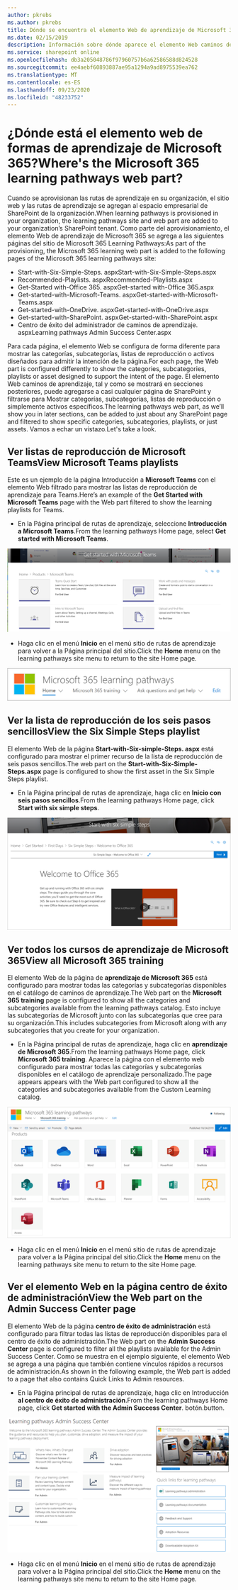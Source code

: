 ```yaml
---
author: pkrebs
ms.author: pkrebs
title: Dónde se encuentra el elemento Web de aprendizaje de Microsoft 365
ms.date: 02/15/2019
description: Información sobre dónde aparece el elemento Web caminos de aprendizaje en el sitio de caminos de aprendizaje
ms.service: sharepoint online
ms.openlocfilehash: db3a205048786f97960757b6a62586588d824528
ms.sourcegitcommit: ee4aebf60893887ae95a1294a9ad8975539ea762
ms.translationtype: MT
ms.contentlocale: es-ES
ms.lasthandoff: 09/23/2020
ms.locfileid: "48233752"
---
```

# <a name="wheres-the-microsoft-365-learning-pathways-web-part"></a><span data-ttu-id="3f3a1-103">¿Dónde está el elemento web de formas de aprendizaje de Microsoft 365?</span><span class="sxs-lookup"><span data-stu-id="3f3a1-103">Where's the Microsoft 365 learning pathways web part?</span></span> 

<span data-ttu-id="3f3a1-104">Cuando se aprovisionan las rutas de aprendizaje en su organización, el sitio web y las rutas de aprendizaje se agregan al espacio empresarial de SharePoint de la organización.</span><span class="sxs-lookup"><span data-stu-id="3f3a1-104">When learning pathways is provisioned in your organization, the learning pathways site and web part are added to your organization’s SharePoint tenant.</span></span> <span data-ttu-id="3f3a1-105">Como parte del aprovisionamiento, el elemento Web de aprendizaje de Microsoft 365 se agrega a las siguientes páginas del sitio de Microsoft 365 Learning Pathways:</span><span class="sxs-lookup"><span data-stu-id="3f3a1-105">As part of the provisioning, the Microsoft 365 learning web part is added to the following pages of the Microsoft 365 learning pathways site:</span></span>

- <span data-ttu-id="3f3a1-106">Start-with-Six-Simple-Steps. aspx</span><span class="sxs-lookup"><span data-stu-id="3f3a1-106">Start-with-Six-Simple-Steps.aspx</span></span> 
- <span data-ttu-id="3f3a1-107">Recommended-Playlists. aspx</span><span class="sxs-lookup"><span data-stu-id="3f3a1-107">Recommended-Playlists.aspx</span></span>
- <span data-ttu-id="3f3a1-108">Get-Started with-Office 365. aspx</span><span class="sxs-lookup"><span data-stu-id="3f3a1-108">Get-started with-Office 365.aspx</span></span>
- <span data-ttu-id="3f3a1-109">Get-started-with-Microsoft-Teams. aspx</span><span class="sxs-lookup"><span data-stu-id="3f3a1-109">Get-started-with-Microsoft-Teams.aspx</span></span>
- <span data-ttu-id="3f3a1-110">Get-started-with-OneDrive. aspx</span><span class="sxs-lookup"><span data-stu-id="3f3a1-110">Get-started-with-OneDrive.aspx</span></span>
- <span data-ttu-id="3f3a1-111">Get-started-with-SharePoint. aspx</span><span class="sxs-lookup"><span data-stu-id="3f3a1-111">Get-started-with-SharePoint.aspx</span></span>
- <span data-ttu-id="3f3a1-112">Centro de éxito del administrador de caminos de aprendizaje. aspx</span><span class="sxs-lookup"><span data-stu-id="3f3a1-112">Learning pathways Admin Success Center.aspx</span></span>

<span data-ttu-id="3f3a1-113">Para cada página, el elemento Web se configura de forma diferente para mostrar las categorías, subcategorías, listas de reproducción o activos diseñados para admitir la intención de la página.</span><span class="sxs-lookup"><span data-stu-id="3f3a1-113">For each page, the Web part is configured differently to show the categories, subcategories, playlists or asset designed to support the intent of the page.</span></span> <span data-ttu-id="3f3a1-114">El elemento Web caminos de aprendizaje, tal y como se mostrará en secciones posteriores, puede agregarse a casi cualquier página de SharePoint y filtrarse para Mostrar categorías, subcategorías, listas de reproducción o simplemente activos específicos.</span><span class="sxs-lookup"><span data-stu-id="3f3a1-114">The learning pathways web part, as we’ll show you in later sections, can be added to just about any SharePoint page and filtered to show specific categories, subcategories, playlists, or just assets.</span></span> <span data-ttu-id="3f3a1-115">Vamos a echar un vistazo.</span><span class="sxs-lookup"><span data-stu-id="3f3a1-115">Let's take a look.</span></span> 

## <a name="view-microsoft-teams-playlists"></a><span data-ttu-id="3f3a1-116">Ver listas de reproducción de Microsoft Teams</span><span class="sxs-lookup"><span data-stu-id="3f3a1-116">View Microsoft Teams playlists</span></span>

<span data-ttu-id="3f3a1-117">Este es un ejemplo de la página Introducción a **Microsoft Teams** con el elemento Web filtrado para mostrar las listas de reproducción de aprendizaje para Teams.</span><span class="sxs-lookup"><span data-stu-id="3f3a1-117">Here’s an example of the **Get Started with Microsoft Teams** page with the Web part filtered to show the learning playlists for Teams.</span></span> 

- <span data-ttu-id="3f3a1-118">En la Página principal de rutas de aprendizaje, seleccione **Introducción a Microsoft Teams**.</span><span class="sxs-lookup"><span data-stu-id="3f3a1-118">From the learning pathways Home page, select **Get started with Microsoft Teams**.</span></span>

![cg-whereiswp-teams.png](media/cg-whereiswp-teams.png)

- <span data-ttu-id="3f3a1-120">Haga clic en el menú **Inicio** en el menú sitio de rutas de aprendizaje para volver a la Página principal del sitio.</span><span class="sxs-lookup"><span data-stu-id="3f3a1-120">Click the **Home** menu on the learning pathways site menu to return to the site Home page.</span></span>

![cg-homebtnmenu.png](media/cg-homebtnmenu.png)

## <a name="view-the-six-simple-steps-playlist"></a><span data-ttu-id="3f3a1-122">Ver la lista de reproducción de los seis pasos sencillos</span><span class="sxs-lookup"><span data-stu-id="3f3a1-122">View the Six Simple Steps playlist</span></span>

<span data-ttu-id="3f3a1-123">El elemento Web de la página **Start-with-Six-simple-Steps. aspx** está configurado para mostrar el primer recurso de la lista de reproducción de seis pasos sencillos.</span><span class="sxs-lookup"><span data-stu-id="3f3a1-123">The web part on the **Start-with-Six-Simple-Steps.aspx** page is configured to show the first asset in the Six Simple Steps playlist.</span></span> 

- <span data-ttu-id="3f3a1-124">En la Página principal de rutas de aprendizaje, haga clic en **Inicio con seis pasos sencillos**.</span><span class="sxs-lookup"><span data-stu-id="3f3a1-124">From the learning pathways Home page,  click **Start with six simple steps**.</span></span> 

![cg-whereiswp-six.png](media/cg-whereiswp-six.png)

## <a name="view-all-microsoft-365-training"></a><span data-ttu-id="3f3a1-126">Ver todos los cursos de aprendizaje de Microsoft 365</span><span class="sxs-lookup"><span data-stu-id="3f3a1-126">View all Microsoft 365 training</span></span>

<span data-ttu-id="3f3a1-127">El elemento Web de la página de **aprendizaje de Microsoft 365** está configurado para mostrar todas las categorías y subcategorías disponibles en el catálogo de caminos de aprendizaje.</span><span class="sxs-lookup"><span data-stu-id="3f3a1-127">The Web part on the **Microsoft 365 training** page is configured to show all the categories and subcategories available from the learning pathways catalog.</span></span> <span data-ttu-id="3f3a1-128">Esto incluye las subcategorías de Microsoft junto con las subcategorías que cree para su organización.</span><span class="sxs-lookup"><span data-stu-id="3f3a1-128">This includes subcategories from Microsoft along with any subcategories that you create for your organization.</span></span>

- <span data-ttu-id="3f3a1-129">En la Página principal de rutas de aprendizaje, haga clic en **aprendizaje de Microsoft 365**.</span><span class="sxs-lookup"><span data-stu-id="3f3a1-129">From the learning pathways Home page, click **Microsoft 365 training**.</span></span> <span data-ttu-id="3f3a1-130">Aparece la página con el elemento web configurado para mostrar todas las categorías y subcategorías disponibles en el catálogo de aprendizaje personalizado.</span><span class="sxs-lookup"><span data-stu-id="3f3a1-130">The page appears appears with the Web part configured to show all the categories and subcategories available from the Custom Learning catalog.</span></span>

![cg-whereiswp-o365.png](media/cg-whereiswp-o365.png)

- <span data-ttu-id="3f3a1-132">Haga clic en el menú **Inicio** en el menú sitio de rutas de aprendizaje para volver a la Página principal del sitio.</span><span class="sxs-lookup"><span data-stu-id="3f3a1-132">Click the **Home** menu on the learning pathways site menu to return to the site Home page.</span></span>

## <a name="view-the-web-part-on-the-admin-success-center-page"></a><span data-ttu-id="3f3a1-133">Ver el elemento Web en la página centro de éxito de administración</span><span class="sxs-lookup"><span data-stu-id="3f3a1-133">View the Web part on the Admin Success Center page</span></span>

<span data-ttu-id="3f3a1-134">El elemento Web de la página **centro de éxito de administración** está configurado para filtrar todas las listas de reproducción disponibles para el centro de éxito de administración.</span><span class="sxs-lookup"><span data-stu-id="3f3a1-134">The Web part on the **Admin Success Center** page is configured to filter all the playlists available for the Admin Success Center.</span></span> <span data-ttu-id="3f3a1-135">Como se muestra en el ejemplo siguiente, el elemento Web se agrega a una página que también contiene vínculos rápidos a recursos de administración.</span><span class="sxs-lookup"><span data-stu-id="3f3a1-135">As shown in the following example, the Web part is added to a page that also contains Quick Links to Admin resources.</span></span> 

- <span data-ttu-id="3f3a1-136">En la Página principal de rutas de aprendizaje, haga clic en Introducción **al centro de éxito de administración**.</span><span class="sxs-lookup"><span data-stu-id="3f3a1-136">From the learning pathways Home page, click **Get started with the Admin Success Center**.</span></span> <span data-ttu-id="3f3a1-137">botón.</span><span class="sxs-lookup"><span data-stu-id="3f3a1-137">button.</span></span> 

![cg-adminsuccesscenterwebpart.png](media/cg-adminsuccesscenterwebpart.png)

- <span data-ttu-id="3f3a1-139">Haga clic en el menú **Inicio** en el menú sitio de rutas de aprendizaje para volver a la Página principal del sitio.</span><span class="sxs-lookup"><span data-stu-id="3f3a1-139">Click the **Home** menu on the learning pathways site menu to return to the site Home page.</span></span>

